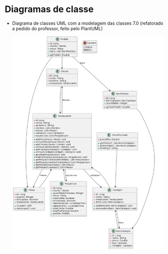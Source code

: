 # Diagramas de classe


* Diagrama de classes UML com a modelagem das classes 7.0
(refatorado a pedido do professor, feito pelo PlantUML)

    ![Diagrama UML](https://github.com/DisciplinasProgramacao/lpm-projeto2024-1-advanced-group/blob/master/docs/diagramas/UML%20diagrams%207.0.png)
   

